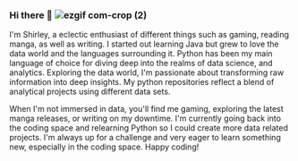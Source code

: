 ### Hi there 👋  ![ezgif com-crop (2)](https://github.com/ShirleyP8908/ShirleyP8908/assets/98612806/e4f314c7-7e12-4575-a98b-8f8a889a3dbc)

I'm Shirley, a eclectic enthusiast of different things such as gaming, reading manga, as well as writing. I started out learning Java but grew to love the data world and the languages surrounding it. Python has been my main language of choice for diving deep into the realms of data science, and analytics. Exploring the data world, I'm passionate about transforming raw information into deep insights. My python repositories reflect a blend of analytical projects using different data sets. 

When I'm not immersed in data, you'll find me gaming, exploring the latest manga releases, or writing on my downtime. I'm currently going back into the coding space and relearning Python so I could create more data related projects. I'm always up for a challenge and very eager to learn something new, especially in the coding space. Happy coding!





<!--
**ShirleyP8908/ShirleyP8908** is a ✨ _special_ ✨ repository because its `README.md` (this file) appears on your GitHub profile.



Here are some ideas to get you started:

- 🔭 I’m currently working on ...
- 🌱 I’m currently learning ...
- 👯 I’m looking to collaborate on ...
- 🤔 I’m looking for help with ...
- 💬 Ask me about ...
- 📫 How to reach me: ...
- 😄 Pronouns: ...
- ⚡ Fun fact: ...
-->
